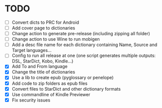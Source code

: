 # TODO
- [ ] Convert dicts to PRC for Android
- [ ] Add cover page to dictionaries
- [ ] Change action to generate pre-release (including zipping all folder)
- [ ] Change action to use Wine to run mobigen
- [ ] Add a desc file name for each dictionary containing Name, Source and Target languages...
- [ ] Config to run all release at one (one script generates multiple outputs: DSL, StarDict, Kobo, Kindle...)
- [X] Add To and From language
- [X] Change the title of dictionaries
- [x] Use a lib to create epub (pyglossary or penelope)
- [x] Add code to zip folders as epub files
- [X] Convert files to StarDict and other dictionary formats
- [X] Use commandline of Kindle Previewer
- [X] Fix security issues
